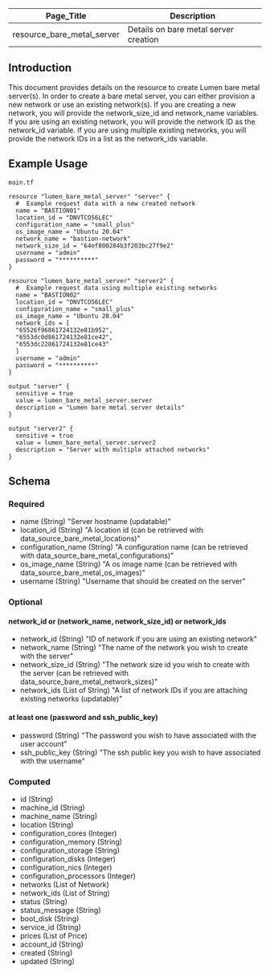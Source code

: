 | Page_Title                 | Description                           |
|----------------------------|---------------------------------------|
| resource_bare_metal_server | Details on bare metal server creation |

## Introduction
This document provides details on the resource to create Lumen bare metal server(s). In order to create a bare metal server,
you can either provision a new network or use an existing network(s). If you are creating a new network, you will provide the 
network_size_id and network_name variables. If you are using an existing network, you will provide the network ID as the 
network_id variable. If you are using multiple existing networks, you will provide the network IDs in a list as the network_ids variable.

## Example Usage
`main.tf`
```hcl
resource "lumen_bare_metal_server" "server" {
  #  Example request data with a new created network
  name = "BASTION01"
  location_id = "DNVTCO56LEC"
  configuration_name = "small_plus"
  os_image_name = "Ubuntu 20.04"
  network_name = "bastion-network"
  network_size_id = "64ef800284b3f203bc27f9e2"
  username = "admin"
  password = "**********"
}

resource "lumen_bare_metal_server" "server2" {
  #  Example request data using multiple existing networks
  name = "BASTION02"
  location_id = "DNVTCO56LEC"
  configuration_name = "small_plus"
  os_image_name = "Ubuntu 20.04"
  network_ids = [
  "65526f96861724132e81b952",
  "6553dc0d861724132e81ce42",
  "6553dc22861724132e81ce43"
  ]
  username = "admin"
  password = "**********"
}

output "server" {
  sensitive = true
  value = lumen_bare_metal_server.server
  description = "Lumen bare metal server details"
}

output "server2" {
  sensitive = true
  value = lumen_bare_metal_server.server2
  description = "Server with multiple attached networks"
}
```

## Schema

### Required
- name (String) "Server hostname (updatable)"
- location_id (String) "A location id (can be retrieved with data_source_bare_metal_locations)"
- configuration_name (String) "A configuration name (can be retrieved with data_source_bare_metal_configurations)"
- os_image_name (String) "A os image name (can be retrieved with data_source_bare_metal_os_images)"
- username (String) "Username that should be created on the server"

### Optional
#### network_id or (network_name, network_size_id) or network_ids
- network_id (String) "ID of network if you are using an existing network"
- network_name (String) "The name of the network you wish to create with the server"
- network_size_id (String) "The network size id you wish to create with the server (can be retrieved with data_source_bare_metal_network_sizes)"
- network_ids (List of String) "A list of network IDs if you are attaching existing networks (updatable)"
#### at least one (password and ssh_public_key)
- password (String) "The password you wish to have associated with the user account"
- ssh_public_key (String) "The ssh public key you wish to have associated with the username"

### Computed
- id (String)
- machine_id (String)
- machine_name (String)
- location (String)
- configuration_cores (Integer)
- configuration_memory (String)
- configuration_storage (String)
- configuration_disks (Integer)
- configuration_nics (Integer)
- configuration_processors (Integer)
- networks (List of Network)
- network_ids (List of String)
- status (String)
- status_message (String)
- boot_disk (String)
- service_id (String)
- prices (List of Price)
- account_id (String)
- created (String)
- updated (String)